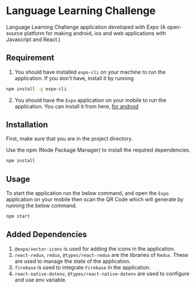 # Language Learning Challenge

Language Learning Challenge application developed with Expo (A open-source platform for making android, ios and web applications with Javascript and React.)

## Requirement

1. You should have installed `expo-cli` on your machine to run the application. If you don't have, install it by running

```bash
npm install -g expo-cli
```

2. You should have the `Expo` application on your mobile to run the application. You can install it from here, [for android](https://play.google.com/store/apps/details?id=host.exp.exponent)

## Installation

First, make sure that you are in the project directory.

Use the npm (Node Package Manager) to install the required dependencies.

```bash
npm install
```

## Usage

To start the application run the below command, and open the `Expo` application on your mobile then scan the QR Code which will generate by running the below command.

```bash
npm start
```

## Added Dependencies

1. `@expo/vector-icons` is used for adding the icons in the application.
2. `react-redux`, `redux`, `@types/react-redux` are the libraries of `Redux`. These are used to manage the state of the application.
3. `firebase` is used to integrate `Firebase` in the application.
4. `react-native-dotenv`, `@types/react-native-dotenv` are used to configure and use env variable.
